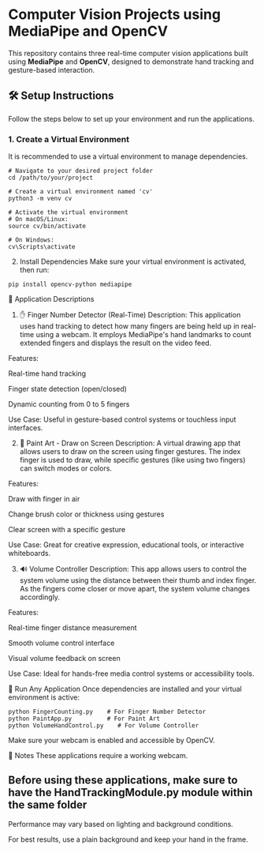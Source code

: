 # Computer Vision Projects using MediaPipe and OpenCV

This repository contains three real-time computer vision applications built using **MediaPipe** and **OpenCV**, designed to demonstrate hand tracking and gesture-based interaction.

## 🛠️ Setup Instructions

Follow the steps below to set up your environment and run the applications.

### 1. Create a Virtual Environment

It is recommended to use a virtual environment to manage dependencies.

```
# Navigate to your desired project folder
cd /path/to/your/project

# Create a virtual environment named 'cv'
python3 -m venv cv

# Activate the virtual environment
# On macOS/Linux:
source cv/bin/activate

# On Windows:
cv\Scripts\activate

```
2. Install Dependencies
Make sure your virtual environment is activated, then run:

```
pip install opencv-python mediapipe
```
🧠 Application Descriptions
1. ✋ Finger Number Detector (Real-Time)
Description:
This application uses hand tracking to detect how many fingers are being held up in real-time using a webcam. It employs MediaPipe's hand landmarks to count extended fingers and displays the result on the video feed.

Features:

Real-time hand tracking

Finger state detection (open/closed)

Dynamic counting from 0 to 5 fingers

Use Case:
Useful in gesture-based control systems or touchless input interfaces.

2. 🎨 Paint Art - Draw on Screen
Description:
A virtual drawing app that allows users to draw on the screen using finger gestures. The index finger is used to draw, while specific gestures (like using two fingers) can switch modes or colors.

Features:

Draw with finger in air

Change brush color or thickness using gestures

Clear screen with a specific gesture

Use Case:
Great for creative expression, educational tools, or interactive whiteboards.

3. 🔊 Volume Controller
Description:
This app allows users to control the system volume using the distance between their thumb and index finger. As the fingers come closer or move apart, the system volume changes accordingly.

Features:

Real-time finger distance measurement

Smooth volume control interface

Visual volume feedback on screen

Use Case:
Ideal for hands-free media control systems or accessibility tools.

🚀 Run Any Application
Once dependencies are installed and your virtual environment is active:

```
python FingerCounting.py    # For Finger Number Detector
python PaintApp.py          # For Paint Art
python VolumeHandControl.py    # For Volume Controller
```

Make sure your webcam is enabled and accessible by OpenCV.

📎 Notes
These applications require a working webcam.
## Before using these applications, make sure to have the HandTrackingModule.py module within the same folder

Performance may vary based on lighting and background conditions.

For best results, use a plain background and keep your hand in the frame.

